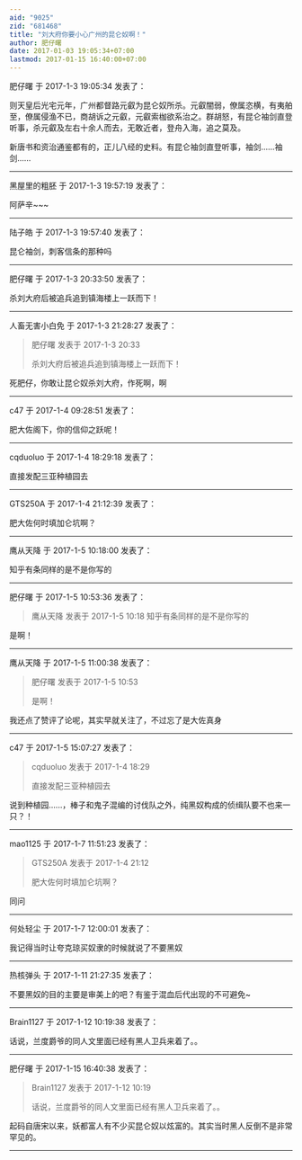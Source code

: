 ```yaml
---
aid: "9025"
zid: "681468"
title: "刘大府你要小心广州的昆仑奴啊！"
author: 肥仔曙
date: 2017-01-03 19:05:34+07:00
lastmod: 2017-01-15 16:40:00+07:00
---
```


肥仔曙 于 2017-1-3 19:05:34 发表了：

则天皇后光宅元年，广州都督路元叡为昆仑奴所杀。元叡闇弱，僚属恣横，有夷舶至，僚属侵渔不已，商胡诉之元叡，元叡索枷欲系治之。群胡怒，有昆仑袖剑直登听事，杀元叡及左右十余人而去，无敢近者，登舟入海，追之莫及。

新唐书和资治通鉴都有的，正儿八经的史料。有昆仑袖剑直登听事，袖剑……袖剑……

---

黑屋里的粗胚 于 2017-1-3 19:57:19 发表了：

阿萨辛~~~

---

陆子皓 于 2017-1-3 19:57:40 发表了：

昆仑袖剑，刺客信条的那种吗

---

肥仔曙 于 2017-1-3 20:33:50 发表了：

杀刘大府后被追兵追到镇海楼上一跃而下！

---

人畜无害小白免 于 2017-1-3 21:28:27 发表了：

> 肥仔曙 发表于 2017-1-3 20:33
>
> 杀刘大府后被追兵追到镇海楼上一跃而下！

死肥仔，你敢让昆仑奴杀刘大府，作死啊，啊

---

c47 于 2017-1-4 09:28:51 发表了：

肥大佐阁下，你的信仰之跃呢！

---

cqduoluo 于 2017-1-4 18:29:18 发表了：

直接发配三亚种植园去

---

GTS250A 于 2017-1-4 21:12:39 发表了：

肥大佐何时填加仑坑啊？

---

鹰从天降 于 2017-1-5 10:18:00 发表了：

知乎有条同样的是不是你写的

---

肥仔曙 于 2017-1-5 10:53:36 发表了：

> 鹰从天降 发表于 2017-1-5 10:18 知乎有条同样的是不是你写的

是啊！

---

鹰从天降 于 2017-1-5 11:00:38 发表了：

> 肥仔曙 发表于 2017-1-5 10:53
>
> 是啊！

我还点了赞评了论呢，其实早就关注了，不过忘了是大佐真身

---

c47 于 2017-1-5 15:07:27 发表了：

> cqduoluo 发表于 2017-1-4 18:29
>
> 直接发配三亚种植园去

说到种植园......，棒子和鬼子混编的讨伐队之外，纯黑奴构成的侦缉队要不也来一只？！

---

mao1125 于 2017-1-7 11:51:23 发表了：

> GTS250A 发表于 2017-1-4 21:12
>
> 肥大佐何时填加仑坑啊？

同问

---

何处轻尘 于 2017-1-7 12:00:01 发表了：

我记得当时让夸克琼买奴隶的时候就说了不要黑奴

---

热核弹头 于 2017-1-11 21:27:35 发表了：

不要黑奴的目的主要是审美上的吧？有鉴于混血后代出现的不可避免~

---

Brain1127 于 2017-1-12 10:19:38 发表了：

话说，兰度爵爷的同人文里面已经有黑人卫兵来着了。。

---

肥仔曙 于 2017-1-15 16:40:38 发表了：

> Brain1127 发表于 2017-1-12 10:19
>
> 话说，兰度爵爷的同人文里面已经有黑人卫兵来着了。。

起码自唐宋以来，妖都富人有不少买昆仑奴以炫富的。其实当时黑人反倒不是非常罕见的。

---
